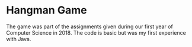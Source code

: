 # Hangman Game
The game was part of the assignments given during our first year of Computer Science in 2018. The code is basic but was my first experience with Java.

